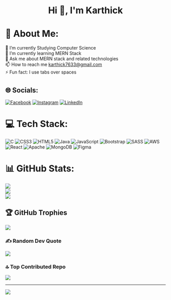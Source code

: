 <h1 align="center">Hi 👋, I'm Karthick</h1>

# 💫 About Me:
🔭 I’m currently Studying Computer Science<br>🌱 I’m currently learning MERN Stack<br>💬 Ask me about MERN stack and related technologies<br>📫 How to reach me karthick7633@gmail.com<br>⚡ Fun fact: I use tabs over spaces<br>


## 🌐 Socials:
[![Facebook](https://img.shields.io/badge/Facebook-%231877F2.svg?logo=Facebook&logoColor=white)](https://facebook.com/Karthick.G) [![Instagram](https://img.shields.io/badge/Instagram-%23E4405F.svg?logo=Instagram&logoColor=white)](https://instagram.com/_soldier_boy__) [![LinkedIn](https://img.shields.io/badge/LinkedIn-%230077B5.svg?logo=linkedin&logoColor=white)](https://linkedin.com/in/Karthick-G12) 

# 💻 Tech Stack:
![C](https://img.shields.io/badge/c-%2300599C.svg?style=for-the-badge&logo=c&logoColor=white) ![CSS3](https://img.shields.io/badge/css3-%231572B6.svg?style=for-the-badge&logo=css3&logoColor=white) ![HTML5](https://img.shields.io/badge/html5-%23E34F26.svg?style=for-the-badge&logo=html5&logoColor=white) ![Java](https://img.shields.io/badge/java-%23ED8B00.svg?style=for-the-badge&logo=java&logoColor=white) ![JavaScript](https://img.shields.io/badge/javascript-%23323330.svg?style=for-the-badge&logo=javascript&logoColor=%23F7DF1E) ![Bootstrap](https://img.shields.io/badge/bootstrap-%23563D7C.svg?style=for-the-badge&logo=bootstrap&logoColor=white) ![SASS](https://img.shields.io/badge/SASS-hotpink.svg?style=for-the-badge&logo=SASS&logoColor=white) ![AWS](https://img.shields.io/badge/AWS-%23FF9900.svg?style=for-the-badge&logo=amazon-aws&logoColor=white) ![React](https://img.shields.io/badge/react-%2320232a.svg?style=for-the-badge&logo=react&logoColor=%2361DAFB) ![Apache](https://img.shields.io/badge/apache-%23D42029.svg?style=for-the-badge&logo=apache&logoColor=white) ![MongoDB](https://img.shields.io/badge/MongoDB-%234ea94b.svg?style=for-the-badge&logo=mongodb&logoColor=white) 	![Figma](https://img.shields.io/badge/figma-%23F24E1E.svg?style=for-the-badge&logo=figma&logoColor=white)

# 📊 GitHub Stats:

![](https://github-readme-stats.vercel.app/api/username=Karthick-G12&theme=radical&hide_border=true&include_all_commits=false&count_private=true)<br/>
![](https://github-readme-streak-stats.herokuapp.com/user=Karthick-G12&theme=radical&hide_border=true)<br/>
![](https://github-readme-stats.vercel.app/api/top-langs/?username=Karthick-G12&theme=radical&hide_border=true&include_all_commits=false&count_private=true&layout=compact)

## 🏆 GitHub Trophies
![](https://github-profile-trophy.vercel.app/?username=Karthick-G12&theme=radical&no-frame=true&no-bg=false&margin-w=4)

### ✍️ Random Dev Quote
![](https://quotes-github-readme.vercel.app/api?type=horizontal&theme=radical)

### 🔝 Top Contributed Repo
![](https://github-contributor-stats.vercel.app/api?username=Karthick-G12&limit=5&theme=radical&combine_all_yearly_contributions=true)

---
[![](https://visitcount.itsvg.in/api?id=Karthick-G12&icon=1&color=1)](https://visitcount.itsvg.in)

<!-- Proudly created with GPRM ( https://gprm.itsvg.in ) -->
